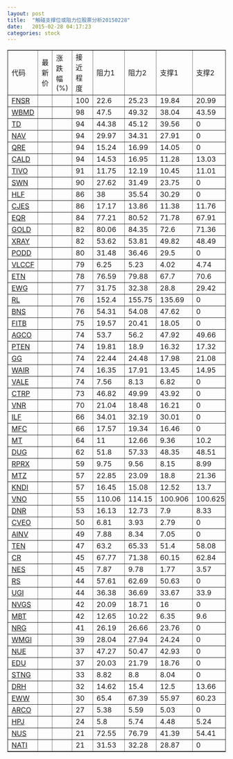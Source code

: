 ```yaml
---
layout: post
title:  "触碰支撑位或阻力位股票分析20150228"
date:   2015-02-28 04:17:23
categories: stock
---
```

<script type="text/javascript">
var stockList = []
stockList.push('gb_fnsr');
stockList.push('gb_wbmd');
stockList.push('gb_td');
stockList.push('gb_nav');
stockList.push('gb_qre');
stockList.push('gb_cald');
stockList.push('gb_tivo');
stockList.push('gb_swn');
stockList.push('gb_hlf');
stockList.push('gb_cjes');
stockList.push('gb_eqr');
stockList.push('gb_gold');
stockList.push('gb_xray');
stockList.push('gb_podd');
stockList.push('gb_vlccf');
stockList.push('gb_etn');
stockList.push('gb_ewg');
stockList.push('gb_rl');
stockList.push('gb_bns');
stockList.push('gb_fitb');
stockList.push('gb_agco');
stockList.push('gb_pten');
stockList.push('gb_gg');
stockList.push('gb_wair');
stockList.push('gb_vale');
stockList.push('gb_ctrp');
stockList.push('gb_vnr');
stockList.push('gb_ilf');
stockList.push('gb_mfc');
stockList.push('gb_mt');
stockList.push('gb_dug');
stockList.push('gb_rprx');
stockList.push('gb_mtz');
stockList.push('gb_kndi');
stockList.push('gb_vno');
stockList.push('gb_dnr');
stockList.push('gb_cveo');
stockList.push('gb_ainv');
stockList.push('gb_ten');
stockList.push('gb_cr');
stockList.push('gb_nes');
stockList.push('gb_rs');
stockList.push('gb_ugi');
stockList.push('gb_nvgs');
stockList.push('gb_mbt');
stockList.push('gb_nrg');
stockList.push('gb_wmgi');
stockList.push('gb_nue');
stockList.push('gb_edu');
stockList.push('gb_stng');
stockList.push('gb_drh');
stockList.push('gb_eww');
stockList.push('gb_arco');
stockList.push('gb_hpj');
stockList.push('gb_nus');
stockList.push('gb_nati');
</script>
<table border="1">
 <tr>
 <td>代码</td>
 <td>最新价</td>
 <td>涨跌幅(%)</td>
 <td>接近程度</td>
 <td>阻力1</td>
 <td>阻力2</td>
 <td>支撑1</td>
 <td>支撑2</td>
</tr>
  <tr id="fnsr" class="green">
  <td><a href="http://stock.finance.sina.com.cn/usstock/quotes/FNSR.html" target="_blank">FNSR</a></td><td></td><td></td><td>100</td><td>22.6</td><td>25.23</td><td>19.84</td><td>20.99</td></tr>
  <tr id="wbmd" class="green">
  <td><a href="http://stock.finance.sina.com.cn/usstock/quotes/WBMD.html" target="_blank">WBMD</a></td><td></td><td></td><td>98</td><td>47.5</td><td>49.32</td><td>38.04</td><td>43.59</td></tr>
  <tr id="td" class="red">
  <td><a href="http://stock.finance.sina.com.cn/usstock/quotes/TD.html" target="_blank">TD</a></td><td></td><td></td><td>94</td><td>44.38</td><td>45.12</td><td>39.56</td><td>0</td></tr>
  <tr id="nav" class="red">
  <td><a href="http://stock.finance.sina.com.cn/usstock/quotes/NAV.html" target="_blank">NAV</a></td><td></td><td></td><td>94</td><td>29.97</td><td>34.31</td><td>27.91</td><td>0</td></tr>
  <tr id="qre" class="red">
  <td><a href="http://stock.finance.sina.com.cn/usstock/quotes/QRE.html" target="_blank">QRE</a></td><td></td><td></td><td>94</td><td>15.24</td><td>16.99</td><td>14.05</td><td>0</td></tr>
  <tr id="cald" class="red">
  <td><a href="http://stock.finance.sina.com.cn/usstock/quotes/CALD.html" target="_blank">CALD</a></td><td></td><td></td><td>94</td><td>14.53</td><td>16.95</td><td>11.28</td><td>13.03</td></tr>
  <tr id="tivo" class="green">
  <td><a href="http://stock.finance.sina.com.cn/usstock/quotes/TIVO.html" target="_blank">TIVO</a></td><td></td><td></td><td>91</td><td>11.75</td><td>12.19</td><td>10.45</td><td>11.01</td></tr>
  <tr id="swn" class="red">
  <td><a href="http://stock.finance.sina.com.cn/usstock/quotes/SWN.html" target="_blank">SWN</a></td><td></td><td></td><td>90</td><td>27.62</td><td>31.49</td><td>23.75</td><td>0</td></tr>
  <tr id="hlf" class="red">
  <td><a href="http://stock.finance.sina.com.cn/usstock/quotes/HLF.html" target="_blank">HLF</a></td><td></td><td></td><td>86</td><td>38</td><td>35.54</td><td>30.29</td><td>0</td></tr>
  <tr id="cjes" class="red">
  <td><a href="http://stock.finance.sina.com.cn/usstock/quotes/CJES.html" target="_blank">CJES</a></td><td></td><td></td><td>86</td><td>17.17</td><td>13.86</td><td>11.38</td><td>11.76</td></tr>
  <tr id="eqr" class="red">
  <td><a href="http://stock.finance.sina.com.cn/usstock/quotes/EQR.html" target="_blank">EQR</a></td><td></td><td></td><td>84</td><td>77.21</td><td>80.52</td><td>71.78</td><td>67.91</td></tr>
  <tr id="gold" class="red">
  <td><a href="http://stock.finance.sina.com.cn/usstock/quotes/GOLD.html" target="_blank">GOLD</a></td><td></td><td></td><td>82</td><td>80.06</td><td>84.35</td><td>72.6</td><td>71.36</td></tr>
  <tr id="xray" class="red">
  <td><a href="http://stock.finance.sina.com.cn/usstock/quotes/XRAY.html" target="_blank">XRAY</a></td><td></td><td></td><td>82</td><td>53.62</td><td>53.81</td><td>49.82</td><td>48.49</td></tr>
  <tr id="podd" class="green">
  <td><a href="http://stock.finance.sina.com.cn/usstock/quotes/PODD.html" target="_blank">PODD</a></td><td></td><td></td><td>80</td><td>31.48</td><td>36.46</td><td>29.5</td><td>0</td></tr>
  <tr id="vlccf" class="green">
  <td><a href="http://stock.finance.sina.com.cn/usstock/quotes/VLCCF.html" target="_blank">VLCCF</a></td><td></td><td></td><td>79</td><td>6.25</td><td>5.23</td><td>4.02</td><td>4.74</td></tr>
  <tr id="etn" class="green">
  <td><a href="http://stock.finance.sina.com.cn/usstock/quotes/ETN.html" target="_blank">ETN</a></td><td></td><td></td><td>78</td><td>76.59</td><td>79.88</td><td>67.7</td><td>70.6</td></tr>
  <tr id="ewg" class="green">
  <td><a href="http://stock.finance.sina.com.cn/usstock/quotes/EWG.html" target="_blank">EWG</a></td><td></td><td></td><td>77</td><td>31.75</td><td>32.38</td><td>28.8</td><td>29.42</td></tr>
  <tr id="rl" class="green">
  <td><a href="http://stock.finance.sina.com.cn/usstock/quotes/RL.html" target="_blank">RL</a></td><td></td><td></td><td>76</td><td>152.4</td><td>155.75</td><td>135.69</td><td>0</td></tr>
  <tr id="bns" class="red">
  <td><a href="http://stock.finance.sina.com.cn/usstock/quotes/BNS.html" target="_blank">BNS</a></td><td></td><td></td><td>76</td><td>54.31</td><td>54.08</td><td>47.62</td><td>0</td></tr>
  <tr id="fitb" class="red">
  <td><a href="http://stock.finance.sina.com.cn/usstock/quotes/FITB.html" target="_blank">FITB</a></td><td></td><td></td><td>75</td><td>19.57</td><td>20.41</td><td>18.05</td><td>0</td></tr>
  <tr id="agco" class="green">
  <td><a href="http://stock.finance.sina.com.cn/usstock/quotes/AGCO.html" target="_blank">AGCO</a></td><td></td><td></td><td>74</td><td>53.7</td><td>56.2</td><td>47.92</td><td>49.66</td></tr>
  <tr id="pten" class="red">
  <td><a href="http://stock.finance.sina.com.cn/usstock/quotes/PTEN.html" target="_blank">PTEN</a></td><td></td><td></td><td>74</td><td>19.81</td><td>18.9</td><td>16.32</td><td>17.32</td></tr>
  <tr id="gg" class="red">
  <td><a href="http://stock.finance.sina.com.cn/usstock/quotes/GG.html" target="_blank">GG</a></td><td></td><td></td><td>74</td><td>22.44</td><td>24.48</td><td>17.98</td><td>21.08</td></tr>
  <tr id="wair" class="green">
  <td><a href="http://stock.finance.sina.com.cn/usstock/quotes/WAIR.html" target="_blank">WAIR</a></td><td></td><td></td><td>74</td><td>16.35</td><td>17.91</td><td>13.45</td><td>14.95</td></tr>
  <tr id="vale" class="red">
  <td><a href="http://stock.finance.sina.com.cn/usstock/quotes/VALE.html" target="_blank">VALE</a></td><td></td><td></td><td>74</td><td>7.56</td><td>8.13</td><td>6.82</td><td>0</td></tr>
  <tr id="ctrp" class="green">
  <td><a href="http://stock.finance.sina.com.cn/usstock/quotes/CTRP.html" target="_blank">CTRP</a></td><td></td><td></td><td>73</td><td>46.82</td><td>49.99</td><td>43.92</td><td>0</td></tr>
  <tr id="vnr" class="green">
  <td><a href="http://stock.finance.sina.com.cn/usstock/quotes/VNR.html" target="_blank">VNR</a></td><td></td><td></td><td>70</td><td>21.04</td><td>18.48</td><td>16.21</td><td>0</td></tr>
  <tr id="ilf" class="red">
  <td><a href="http://stock.finance.sina.com.cn/usstock/quotes/ILF.html" target="_blank">ILF</a></td><td></td><td></td><td>66</td><td>34.01</td><td>32.19</td><td>30.01</td><td>0</td></tr>
  <tr id="mfc" class="red">
  <td><a href="http://stock.finance.sina.com.cn/usstock/quotes/MFC.html" target="_blank">MFC</a></td><td></td><td></td><td>66</td><td>17.57</td><td>19.34</td><td>16.46</td><td>0</td></tr>
  <tr id="mt" class="red">
  <td><a href="http://stock.finance.sina.com.cn/usstock/quotes/MT.html" target="_blank">MT</a></td><td></td><td></td><td>64</td><td>11</td><td>12.66</td><td>9.36</td><td>10.2</td></tr>
  <tr id="dug" class="green">
  <td><a href="http://stock.finance.sina.com.cn/usstock/quotes/DUG.html" target="_blank">DUG</a></td><td></td><td></td><td>62</td><td>51.8</td><td>57.33</td><td>48.35</td><td>48.51</td></tr>
  <tr id="rprx" class="red">
  <td><a href="http://stock.finance.sina.com.cn/usstock/quotes/RPRX.html" target="_blank">RPRX</a></td><td></td><td></td><td>59</td><td>9.75</td><td>9.56</td><td>8.15</td><td>8.99</td></tr>
  <tr id="mtz" class="red">
  <td><a href="http://stock.finance.sina.com.cn/usstock/quotes/MTZ.html" target="_blank">MTZ</a></td><td></td><td></td><td>57</td><td>22.85</td><td>23.09</td><td>18.8</td><td>21.36</td></tr>
  <tr id="kndi" class="green">
  <td><a href="http://stock.finance.sina.com.cn/usstock/quotes/KNDI.html" target="_blank">KNDI</a></td><td></td><td></td><td>57</td><td>16.45</td><td>15.08</td><td>12.52</td><td>13.7</td></tr>
  <tr id="vno" class="red">
  <td><a href="http://stock.finance.sina.com.cn/usstock/quotes/VNO.html" target="_blank">VNO</a></td><td></td><td></td><td>55</td><td>110.06</td><td>114.15</td><td>100.906</td><td>100.625</td></tr>
  <tr id="dnr" class="green">
  <td><a href="http://stock.finance.sina.com.cn/usstock/quotes/DNR.html" target="_blank">DNR</a></td><td></td><td></td><td>53</td><td>16.13</td><td>12.73</td><td>7.9</td><td>8.33</td></tr>
  <tr id="cveo" class="green">
  <td><a href="http://stock.finance.sina.com.cn/usstock/quotes/CVEO.html" target="_blank">CVEO</a></td><td></td><td></td><td>50</td><td>6.81</td><td>3.93</td><td>2.79</td><td>0</td></tr>
  <tr id="ainv" class="red">
  <td><a href="http://stock.finance.sina.com.cn/usstock/quotes/AINV.html" target="_blank">AINV</a></td><td></td><td></td><td>49</td><td>7.88</td><td>8.34</td><td>7.05</td><td>0</td></tr>
  <tr id="ten" class="green">
  <td><a href="http://stock.finance.sina.com.cn/usstock/quotes/TEN.html" target="_blank">TEN</a></td><td></td><td></td><td>47</td><td>63.2</td><td>65.33</td><td>51.4</td><td>58.08</td></tr>
  <tr id="cr" class="red">
  <td><a href="http://stock.finance.sina.com.cn/usstock/quotes/CR.html" target="_blank">CR</a></td><td></td><td></td><td>45</td><td>67.77</td><td>71.38</td><td>60.15</td><td>62.84</td></tr>
  <tr id="nes" class="green">
  <td><a href="http://stock.finance.sina.com.cn/usstock/quotes/NES.html" target="_blank">NES</a></td><td></td><td></td><td>45</td><td>7.87</td><td>9.78</td><td>1.77</td><td>3.57</td></tr>
  <tr id="rs" class="red">
  <td><a href="http://stock.finance.sina.com.cn/usstock/quotes/RS.html" target="_blank">RS</a></td><td></td><td></td><td>44</td><td>57.61</td><td>62.69</td><td>50.63</td><td>0</td></tr>
  <tr id="ugi" class="green">
  <td><a href="http://stock.finance.sina.com.cn/usstock/quotes/UGI.html" target="_blank">UGI</a></td><td></td><td></td><td>44</td><td>36.38</td><td>36.69</td><td>33.67</td><td>33.9</td></tr>
  <tr id="nvgs" class="red">
  <td><a href="http://stock.finance.sina.com.cn/usstock/quotes/NVGS.html" target="_blank">NVGS</a></td><td></td><td></td><td>42</td><td>20.09</td><td>18.71</td><td>16</td><td>0</td></tr>
  <tr id="mbt" class="red">
  <td><a href="http://stock.finance.sina.com.cn/usstock/quotes/MBT.html" target="_blank">MBT</a></td><td></td><td></td><td>42</td><td>12.65</td><td>10.22</td><td>6.35</td><td>9.6</td></tr>
  <tr id="nrg" class="green">
  <td><a href="http://stock.finance.sina.com.cn/usstock/quotes/NRG.html" target="_blank">NRG</a></td><td></td><td></td><td>41</td><td>26.19</td><td>26.66</td><td>23.76</td><td>0</td></tr>
  <tr id="wmgi" class="green">
  <td><a href="http://stock.finance.sina.com.cn/usstock/quotes/WMGI.html" target="_blank">WMGI</a></td><td></td><td></td><td>39</td><td>28.04</td><td>27.94</td><td>24.24</td><td>0</td></tr>
  <tr id="nue" class="red">
  <td><a href="http://stock.finance.sina.com.cn/usstock/quotes/NUE.html" target="_blank">NUE</a></td><td></td><td></td><td>37</td><td>47.27</td><td>50.47</td><td>42.93</td><td>0</td></tr>
  <tr id="edu" class="green">
  <td><a href="http://stock.finance.sina.com.cn/usstock/quotes/EDU.html" target="_blank">EDU</a></td><td></td><td></td><td>37</td><td>20.03</td><td>21.79</td><td>18.76</td><td>0</td></tr>
  <tr id="stng" class="red">
  <td><a href="http://stock.finance.sina.com.cn/usstock/quotes/STNG.html" target="_blank">STNG</a></td><td></td><td></td><td>33</td><td>8.82</td><td>8.8</td><td>8.04</td><td>0</td></tr>
  <tr id="drh" class="red">
  <td><a href="http://stock.finance.sina.com.cn/usstock/quotes/DRH.html" target="_blank">DRH</a></td><td></td><td></td><td>32</td><td>14.62</td><td>15.4</td><td>12.5</td><td>13.66</td></tr>
  <tr id="eww" class="green">
  <td><a href="http://stock.finance.sina.com.cn/usstock/quotes/EWW.html" target="_blank">EWW</a></td><td></td><td></td><td>30</td><td>65.4</td><td>67.39</td><td>55.97</td><td>60.23</td></tr>
  <tr id="arco" class="red">
  <td><a href="http://stock.finance.sina.com.cn/usstock/quotes/ARCO.html" target="_blank">ARCO</a></td><td></td><td></td><td>27</td><td>5.38</td><td>5.59</td><td>5.03</td><td>0</td></tr>
  <tr id="hpj" class="green">
  <td><a href="http://stock.finance.sina.com.cn/usstock/quotes/HPJ.html" target="_blank">HPJ</a></td><td></td><td></td><td>24</td><td>5.8</td><td>5.74</td><td>4.48</td><td>5.24</td></tr>
  <tr id="nus" class="green">
  <td><a href="http://stock.finance.sina.com.cn/usstock/quotes/NUS.html" target="_blank">NUS</a></td><td></td><td></td><td>21</td><td>72.55</td><td>76.79</td><td>41.39</td><td>54.41</td></tr>
  <tr id="nati" class="red">
  <td><a href="http://stock.finance.sina.com.cn/usstock/quotes/NATI.html" target="_blank">NATI</a></td><td></td><td></td><td>21</td><td>31.53</td><td>32.28</td><td>28.87</td><td>0</td></tr>
</table>
